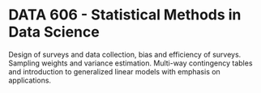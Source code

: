 # DATA 606 - Statistical Methods in Data Science 
Design of surveys and data collection, bias and efficiency of surveys. Sampling weights and variance estimation. Multi-way contingency tables and introduction to generalized linear models with emphasis on applications.

